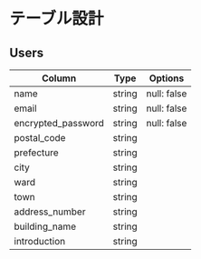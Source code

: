 # テーブル設計

## Users

| Column             | Type   | Options                        |
| -------------------| ------ | ------------------------------ |
| name               | string | null: false                    |
| email              | string | null: false                    |
| encrypted_password | string | null: false                    |
| postal_code        | string |                                |
| prefecture         | string |                                |
| city               | string |                                |
| ward               | string |                                |
| town               | string |                                |
| address_number     | string |                                | 
| building_name      | string |                                | 
| introduction       | string |                                | 
